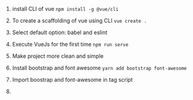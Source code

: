 1. install CLI of vue
   `npm install -g @vue/cli`

2. To create a scaffolding of vue using CLI
   `vue create .`

3. Select default option: babel and eslint

4. Execute VueJs for the first time
   `npm run serve`

5. Make project more clean and simple

6. Install bootstrap and font awesome
   `yarn add bootstrap font-awesome`

7. Import boostrap and font-awesome in tag script

8.
